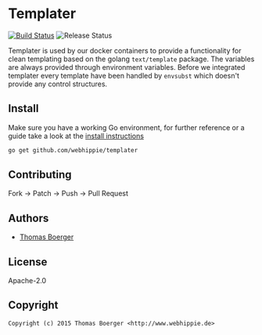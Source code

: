 # Templater

[![Build Status](http://github.dronehippie.de/api/badges/webhippie/templater/status.svg)](http://github.dronehippie.de/webhippie/templater)
![Release Status](https://img.shields.io/badge/status-beta-yellow.svg?style=flat)

Templater is used by our docker containers to provide a functionality for clean
templating based on the golang `text/template` package. The variables are always
provided through environment variables. Before we integrated templater every
template have been handled by `envsubst` which doesn't provide any control
structures.


## Install

Make sure you have a working Go environment, for further reference or a guide
take a look at the [install instructions](http://golang.org/doc/install.html)

```bash
go get github.com/webhippie/templater
```


## Contributing

Fork -> Patch -> Push -> Pull Request


## Authors

* [Thomas Boerger](https://github.com/tboerger)


## License

Apache-2.0


## Copyright

```
Copyright (c) 2015 Thomas Boerger <http://www.webhippie.de>
```
